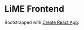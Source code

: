 LiME Frontend
=============

Bootstrapped with [Create React App](https://github.com/facebookincubator/create-react-app).
